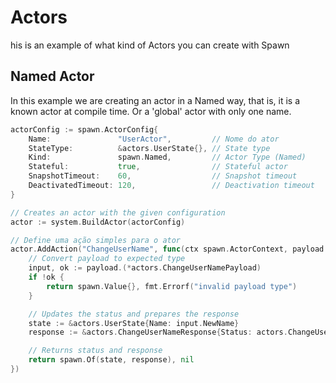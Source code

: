 # Actors

his is an example of what kind of Actors you can create with Spawn

## Named Actor

In this example we are creating an actor in a Named way, that is, it is a known actor at compile time. Or a 'global' actor with only one name.

```go
actorConfig := spawn.ActorConfig{
    Name:               "UserActor",         // Nome do ator
    StateType:          &actors.UserState{}, // State type
    Kind:               spawn.Named,         // Actor Type (Named)
    Stateful:           true,                // Stateful actor
    SnapshotTimeout:    60,                  // Snapshot timeout
    DeactivatedTimeout: 120,                 // Deactivation timeout
}
```

```go
// Creates an actor with the given configuration
actor := system.BuildActor(actorConfig)

// Define uma ação simples para o ator
actor.AddAction("ChangeUserName", func(ctx spawn.ActorContext, payload proto.Message) (spawn.Value, error) {
    // Convert payload to expected type
    input, ok := payload.(*actors.ChangeUserNamePayload)
    if !ok {
        return spawn.Value{}, fmt.Errorf("invalid payload type")
    }

    // Updates the status and prepares the response
    state := &actors.UserState{Name: input.NewName}
    response := &actors.ChangeUserNameResponse{Status: actors.ChangeUserNameResponse_OK}

    // Returns status and response
    return spawn.Of(state, response), nil
})
```